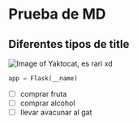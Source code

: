 # Prueba de MD 

## Diferentes tipos de title

![Image of Yaktocat, es rari xd](https://octodex.github.com/images/yaktocat.png)

```python
app = Flask(__name)
```
- [ ] comprar fruta
- [ ] comprar alcohol
- [ ] llevar avacunar al gat
